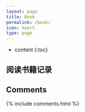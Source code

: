 ```yaml
---
layout: page
title: Book
permalink: /book/
icon: heart
type: page
---
```


* content
{:toc}

## 阅读书籍记录

## Comments

{% include comments.html %}

